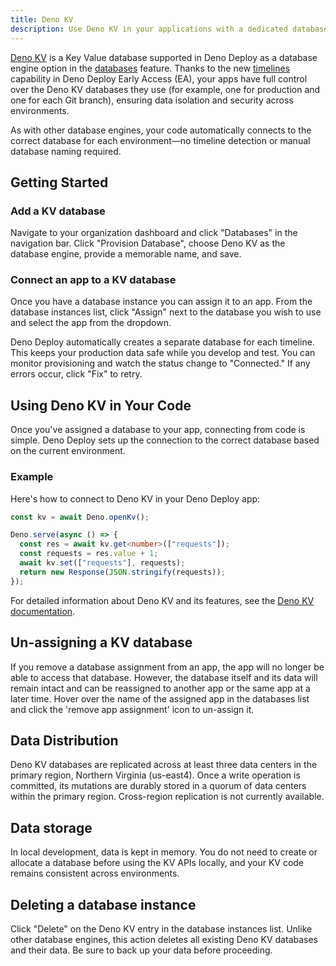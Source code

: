 ```yaml
---
title: Deno KV
description: Use Deno KV in your applications with a dedicated database per timeline
---
```


[Deno KV] is a Key Value database supported in Deno Deploy as a database engine
option in the [databases] feature. Thanks to the new [timelines] capability in
Deno Deploy Early Access (EA), your apps have full control over the Deno KV
databases they use (for example, one for production and one for each Git
branch), ensuring data isolation and security across environments.

As with other database engines, your code automatically connects to the correct
database for each environment—no timeline detection or manual database naming
required.

## Getting Started

### Add a KV database

Navigate to your organization dashboard and click "Databases" in the navigation
bar. Click "Provision Database", choose Deno KV as the database engine, provide a
memorable name, and save.

### Connect an app to a KV database

Once you have a database instance you can assign it to an app. From the database
instances list, click "Assign" next to the database you wish to use and select
the app from the dropdown.

Deno Deploy automatically creates a separate database for each timeline. This
keeps your production data safe while you develop and test. You can monitor
provisioning and watch the status change to "Connected." If any errors occur,
click "Fix" to retry.

## Using Deno KV in Your Code

Once you've assigned a database to your app, connecting from code is simple.
Deno Deploy sets up the connection to the correct database based on the current
environment.

### Example

Here's how to connect to Deno KV in your Deno Deploy app:

```typescript
const kv = await Deno.openKv();

Deno.serve(async () => {
  const res = await kv.get<number>(["requests"]);
  const requests = res.value + 1;
  await kv.set(["requests"], requests);
  return new Response(JSON.stringify(requests));
});
```

For detailed information about Deno KV and its features, see the
[Deno KV documentation][Deno KV].

## Un-assigning a KV database

If you remove a database assignment from an app, the app will no longer be able
to access that database. However, the database itself and its data will remain
intact and can be reassigned to another app or the same app at a later time.
Hover over the name of the assigned app in the databases list and click the
'remove app assignment' icon to un-assign it.

## Data Distribution

Deno KV databases are replicated across at least three data centers in the
primary region, Northern Virginia (us-east4). Once a write operation is
committed, its mutations are durably stored in a quorum of data centers within
the primary region. Cross-region replication is not currently available.

## Data storage

In local development, data is kept in memory. You do not need to create or
allocate a database before using the KV APIs locally, and your KV code remains
consistent across environments.

## Deleting a database instance

Click "Delete" on the Deno KV entry in the database instances list. Unlike other
database engines, this action deletes all existing Deno KV databases and their
data. Be sure to back up your data before proceeding.

[Deno KV]: /deploy/kv/
[databases]: /deploy/reference/databases/
[timelines]: /deploy/reference/timelines/
